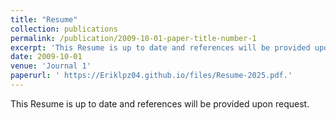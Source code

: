 ```yaml
---
title: "Resume"
collection: publications
permalink: /publication/2009-10-01-paper-title-number-1
excerpt: 'This Resume is up to date and references will be provided upon request.'
date: 2009-10-01
venue: 'Journal 1'
paperurl: ' https://Eriklpz04.github.io/files/Resume-2025.pdf.'
---
```


This Resume is up to date and references will be provided upon request.
